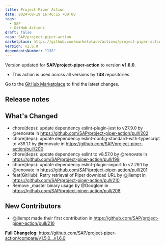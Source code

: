 ```yaml
---
title: Project Piper Action
date: 2024-08-19 16:46:15 +00:00
tags:
  - SAP
  - GitHub Actions
draft: false
repo: SAP/project-piper-action
marketplace: https://github.com/marketplace/actions/project-piper-action
version: v1.6.0
dependentsNumber: "138"
---
```



Version updated for **SAP/project-piper-action** to version **v1.6.0**.
- This action is used across all versions by **138** repositories.

Go to the [GitHub Marketplace](https://github.com/marketplace/actions/project-piper-action) to find the latest changes.

## Release notes

## What's Changed
* chore(deps): update dependency eslint-plugin-jest to v27.9.0 by @renovate in https://github.com/SAP/project-piper-action/pull/202
* chore(deps): update dependency eslint-config-standard-with-typescript to v39.1.1 by @renovate in https://github.com/SAP/project-piper-action/pull/200
* chore(deps): update dependency eslint to v8.57.0 by @renovate in https://github.com/SAP/project-piper-action/pull/199
* chore(deps): update dependency eslint-plugin-import to v2.29.1 by @renovate in https://github.com/SAP/project-piper-action/pull/201
* feat(GitHub): Retry retrieval of Piper download URL by @jliempt in https://github.com/SAP/project-piper-action/pull/210
* Remove _master binary usage by @Googlom in https://github.com/SAP/project-piper-action/pull/208

## New Contributors
* @jliempt made their first contribution in https://github.com/SAP/project-piper-action/pull/210

**Full Changelog**: https://github.com/SAP/project-piper-action/compare/v1.5.0...v1.6.0
